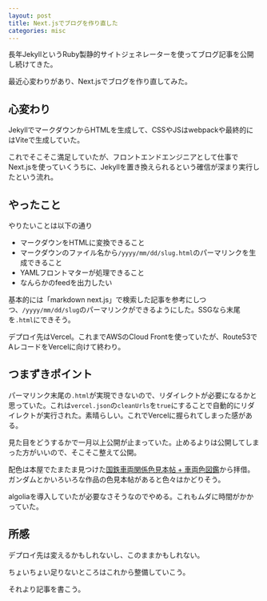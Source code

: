 ```yaml
---
layout: post
title: Next.jsでブログを作り直した
categories: misc
---
```


長年JekyllというRuby製静的サイトジェネレーターを使ってブログ記事を公開し続けてきた。

最近心変わりがあり、Next.jsでブログを作り直してみた。

## 心変わり

JekyllでマークダウンからHTMLを生成して、CSSやJSはwebpackや最終的にはViteで生成していた。

これでそこそこ満足していたが、フロントエンドエンジニアとして仕事でNext.jsを使っていくうちに、Jekyllを置き換えられるという確信が深まり実行したという流れ。

## やったこと

やりたいことは以下の通り

* マークダウンをHTMLに変換できること
* マークダウンのファイル名から`/yyyy/mm/dd/slug.html`のパーマリンクを生成できること
* YAMLフロントマターが処理できること
* なんらかのfeedを出力したい

基本的には「markdown next.js」で検索した記事を参考にしつつ、`/yyyy/mm/dd/slug`のパーマリンクができるようにした。SSGなら末尾を`.html`にできそう。

デプロイ先はVercel。これまでAWSのCloud Frontを使っていたが、Route53でAレコードをVercelに向けて終わり。

## つまずきポイント

パーマリンク末尾の`.html`が実現できないので、リダイレクトが必要になるかと思っていた。これは`vercel.json`の`cleanUrls`を`true`にすることで自動的にリダイレクトが実行された。素晴らしい。これでVercelに握られてしまった感がある。

見た目をどうするかで一月以上公開が止まっていた。止めるよりは公開してしまった方がいいので、そこそこ整えて公開。

配色は本屋でたまたま見つけた[国鉄車両関係色見本帖 + 車両色図鑑](https://amzn.to/395MAQs)から拝借。ガンダムとかいろいろな作品の色見本帖があると色々はかどりそう。

algoliaを導入していたが必要なさそうなのでやめる。これもムダに時間がかかっていた。

## 所感

デプロイ先は変えるかもしれないし、このままかもしれない。

ちょいちょい足りないところはこれから整備していこう。

それより記事を書こう。
